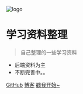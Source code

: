 ![logo](//ghost.oss.sherlocky.com/FmSG3ngZuvRvQn7muJMRmUamjEti-thumb)

# 学习资料整理

> 自己整理的一些学习资料

* 后端资料为主
* 不断完善中。。

[GitHub](//github.com/y836097668/learning/)
[博客](//halo.sherlocky.com/)
[戳我开始~](#架构)
